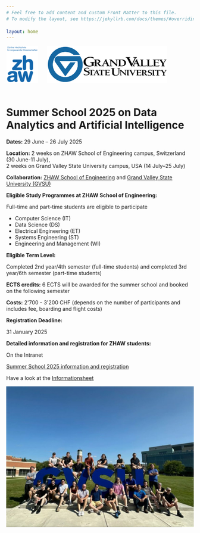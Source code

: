 ```yaml
---
# Feel free to add content and custom Front Matter to this file.
# To modify the layout, see https://jekyllrb.com/docs/themes/#overriding-theme-defaults

layout: home
---
```

<div>
    <img src="/assets/images/ZHAW_Logo.png" alt="ZHAW Logo" width="auto" height="100" style="margin-right: 20px;margin-bottom: 20px;">
    <img src="/assets/images/GVSU_Logo.png" alt="GVSU Logo" width="auto" height="100" style="margin-bottom: 20px;">
</div>

# Summer School 2025 on Data Analytics and Artificial Intelligence 

**Dates:** 29 June – 26 July 2025

**Location:** 2 weeks on ZHAW School of Engineering campus, Switzerland (30 June-11 July), <br> 2 weeks on Grand Valley State University campus, USA (14 July–25 July)

**Collaboration:** [ZHAW School of Engineering](https://www.zhaw.ch/en/engineering/) and [Grand Valley State University (GVSU)](https://www.gvsu.edu/engineering/)

**Eligible Study Programmes at ZHAW School of Engineering:**

Full-time and part-time students are eligible to participate

- Computer Science (IT)
- Data Science (DS)
- Electrical Engineering (ET)
- Systems Engineering (ST)
- Engineering and Management (WI)

**Eligible Term Level:**

Completed 2nd year/4th semester (full-time students) and completed 3rd year/6th semester (part-time students)

**ECTS credits:** 6 ECTS will be awarded for the summer school and booked on the following semester

**Costs:** 2'700 - 3'200 CHF (depends on the number of participants and includes fee, boarding and flight costs)

**Registration Deadline:**

31 January 2025

**Detailed information and registration for ZHAW students:**

On the Intranet

[Summer School 2025 information and registration](https://intra.zhaw.ch/departemente/school-of-engineering/international/summer-schools/)

Have a look at the [Informationsheet]()

![Impression2](/assets/images/2024_GVSU.png)
